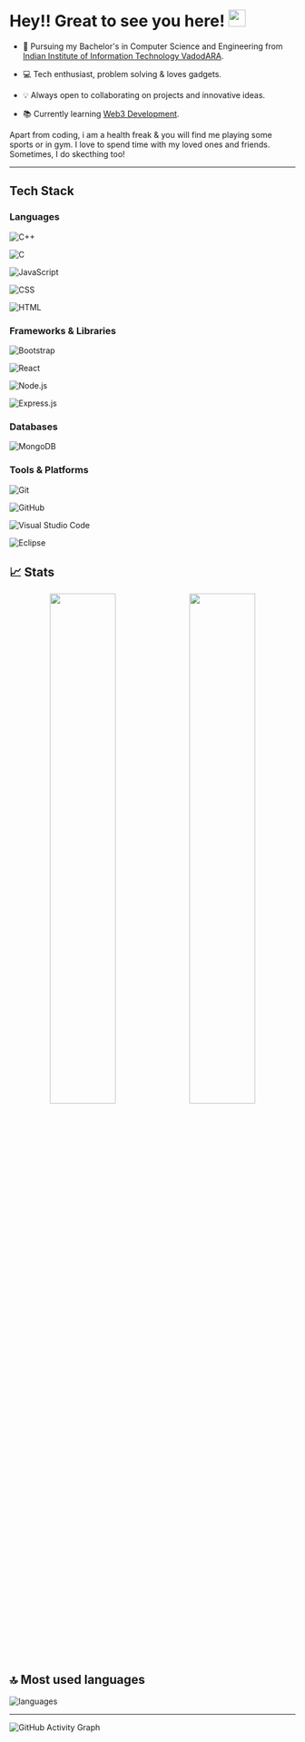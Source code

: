 # Hey!! Great to see you here! <img src="/src/wave.gif" width="30px">

* 📖 Pursuing my Bachelor's in Computer Science and Engineering from [Indian Institute of Information Technology VadodARA](http://www.iiitvadodara.ac.in/). 

* 💻 Tech enthusiast, problem solving & loves gadgets.
* 💡 Always open to collaborating on projects and innovative ideas. 

* 📚 Currently learning [Web3 Development](https://en.wikipedia.org/wiki/Web3).

Apart from coding, i am a health freak & you will find me playing some sports or in gym. I love to spend time with my loved ones and friends. Sometimes, I do skecthing too!

---

##  Tech Stack

###  Languages

![C++](https://img.shields.io/badge/C%2B%2B-00599C?style=flat&logo=bootstrap&logo=c%2B%2B&logoColor=white)&nbsp;

![C](https://img.shields.io/badge/C-00599C?style=flat&logo=c&logoColor=white)&nbsp;

![JavaScript](https://img.shields.io/badge/JavaScript-F7DF1E?style=flat&logo=javascript&logoColor=black)&nbsp;

![CSS](https://img.shields.io/badge/CSS3-1572B6?style=flat&logo=css3&logoColor=white)&nbsp;

![HTML](https://img.shields.io/badge/HTML5-E34F26?style=flat&logo=html5&logoColor=white)&nbsp;

###  Frameworks & Libraries

![Bootstrap](https://img.shields.io/badge/Bootstrap-563D7C?style=flat&logo=bootstrap&logoColor=white)&nbsp;

![React](https://img.shields.io/badge/React-20232A?style=flat&logo=react&logoColor=61DAFB)&nbsp;

![Node.js](https://img.shields.io/badge/Node.js-43853D?style=flat&logo=node.js&logoColor=white)&nbsp;

![Express.js](https://img.shields.io/badge/Express.js-404D59?style=flat&logo=express.js)&nbsp;

### Databases

![MongoDB](https://img.shields.io/badge/MongoDB-4EA94B?style=flat&logo=mongodb&logoColor=white)&nbsp;

### Tools & Platforms

![Git](https://img.shields.io/badge/GIT-E44C30?style=flat&logo=git&logoColor=white)&nbsp;

![GitHub](https://img.shields.io/badge/GitHub-100000?style=flat&logo=github&logoColor=white)&nbsp;

![Visual Studio Code](https://img.shields.io/badge/Visual_Studio_Code-0078D4?style=flat&logo=visual%20studio%20code&logoColor=white)&nbsp;

![Eclipse](https://img.shields.io/badge/Eclipse-2C2255?style=flat&logo=eclipse&logoColor=white)&nbsp;

## 📈 Stats

<p align="center">
  <img width="48%" src="https://github-readme-stats.vercel.app/api?username=sumitramkr&show_icons=true&hide_border=true&theme=radical" />
  <img width="48%" src="https://github-readme-streak-stats.herokuapp.com/?user=sumitramkr&hide_border=true&theme=radical" />
</p>

## 🔝 Most used languages

  <img alt="languages" src="https://github-readme-stats.vercel.app/api/top-langs/?username=sumitramkr&layout=compact&hide_border=true&theme=radical" />

---

![GitHub Activity Graph](https://activity-graph.herokuapp.com/graph?username=sumitramkr&bg_color=000000&color=4fff67&line=4fff67&point=ffffff&area=true&hide_border=true)  
